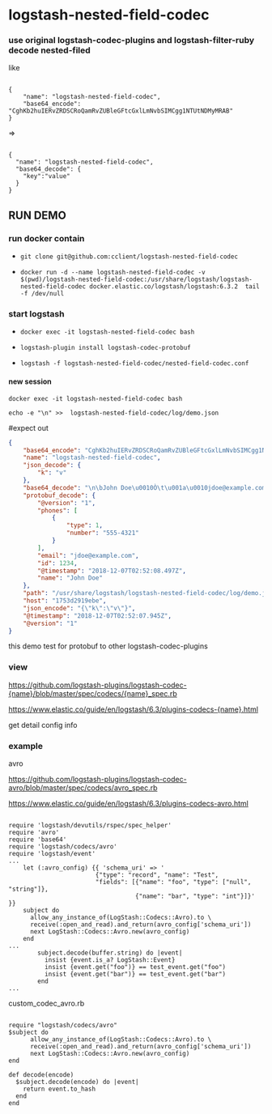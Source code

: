 # logstash-nested-field-codec

### use original logstash-codec-plugins and logstash-filter-ruby decode nested-filed

like 

```source

{
    "name": "logstash-nested-field-codec",
    "base64_encode": "CghKb2huIERvZRDSCRoQamRvZUBleGFtcGxlLmNvbSIMCgg1NTUtNDMyMRAB"
}

```


=>

```target

{
  "name": "logstash-nested-field-codec",
  "base64_decode": {
    "key":"value"
  }
}
```

## RUN DEMO

### run docker contain

* `git clone git@github.com:cclient/logstash-nested-field-codec`

* `docker run -d --name logstash-nested-field-codec -v $(pwd)/logstash-nested-field-codec:/usr/share/logstash/logstash-nested-field-codec docker.elastic.co/logstash/logstash:6.3.2  tail -f /dev/null`

### start logstash

* `docker exec -it logstash-nested-field-codec bash`

* `logstash-plugin install logstash-codec-protobuf`

* `logstash -f logstash-nested-field-codec/nested-field-codec.conf`

#### new session

`docker exec -it logstash-nested-field-codec bash`

`echo -e "\n" >>  logstash-nested-field-codec/log/demo.json`

#expect out

```json
{
    "base64_encode": "CghKb2huIERvZRDSCRoQamRvZUBleGFtcGxlLmNvbSIMCgg1NTUtNDMyMRAB",
    "name": "logstash-nested-field-codec",
    "json_decode": {
        "k": "v"
    },
    "base64_decode": "\n\bJohn Doe\u0010Ò\t\u001a\u0010jdoe@example.com\"\f\n\b555-4321\u0010\u0001",
    "protobuf_decode": {
        "@version": "1",
        "phones": [
            {
                "type": 1,
                "number": "555-4321"
            }
        ],
        "email": "jdoe@example.com",
        "id": 1234,
        "@timestamp": "2018-12-07T02:52:08.497Z",
        "name": "John Doe"
    },
    "path": "/usr/share/logstash/logstash-nested-field-codec/log/demo.json",
    "host": "1753d2919ebe",
    "json_encode": "{\"k\":\"v\"}",
    "@timestamp": "2018-12-07T02:52:07.945Z",
    "@version": "1"
}
```

this demo test for protobuf to other logstash-codec-plugins

### view

https://github.com/logstash-plugins/logstash-codec-{name}/blob/master/spec/codecs/{name}_spec.rb

https://www.elastic.co/guide/en/logstash/6.3/plugins-codecs-{name}.html

get detail config info

### example

avro 

https://github.com/logstash-plugins/logstash-codec-avro/blob/master/spec/codecs/avro_spec.rb

https://www.elastic.co/guide/en/logstash/6.3/plugins-codecs-avro.html

```avro

require 'logstash/devutils/rspec/spec_helper'
require 'avro'
require 'base64'
require 'logstash/codecs/avro'
require 'logstash/event'
...
    let (:avro_config) {{ 'schema_uri' => '
                        {"type": "record", "name": "Test",
                        "fields": [{"name": "foo", "type": ["null", "string"]},
                                   {"name": "bar", "type": "int"}]}' }}
    subject do
      allow_any_instance_of(LogStash::Codecs::Avro).to \
      receive(:open_and_read).and_return(avro_config['schema_uri'])
      next LogStash::Codecs::Avro.new(avro_config)
    end                                   
...                                   
        subject.decode(buffer.string) do |event|
          insist {event.is_a? LogStash::Event}
          insist {event.get("foo")} == test_event.get("foo")
          insist {event.get("bar")} == test_event.get("bar")
        end
...

```

custom_codec_avro.rb

```avro

require "logstash/codecs/avro"
$subject do
      allow_any_instance_of(LogStash::Codecs::Avro).to \
      receive(:open_and_read).and_return(avro_config['schema_uri'])
      next LogStash::Codecs::Avro.new(avro_config)
end

def decode(encode)
  $subject.decode(encode) do |event|
    return event.to_hash
  end
end

```
